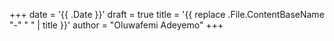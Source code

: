 +++
date = '{{ .Date }}'
draft = true
title = '{{ replace .File.ContentBaseName "-" " " | title }}'
author = "Oluwafemi Adeyemo"
+++

